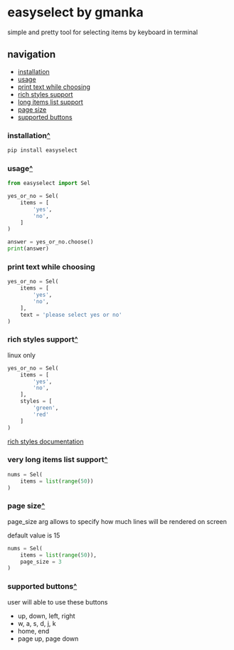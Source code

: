 # easyselect by gmanka

simple and pretty tool for selecting items by keyboard in terminal

## navigation

- [installation](#installation)
- [usage](#usage)
- [print text while choosing](#print-text-while-choosing)
- [rich styles support](#rich-styles-support)
- [long items list support](#long-items-list-support)
- [page size](#page-size)
- [supported buttons](#supported-buttons)

### installation[^](#navigation)

```sh
pip install easyselect
```

### usage[^](#navigation)

```py
from easyselect import Sel

yes_or_no = Sel(
    items = [
        'yes',
        'no',
    ]
)

answer = yes_or_no.choose()
print(answer)
```

### print text while choosing

```py
yes_or_no = Sel(
    items = [
        'yes',
        'no',
    ],
    text = 'please select yes or no'
)
```

### rich styles support[^](#navigation)

linux only

```py
yes_or_no = Sel(
    items = [
        'yes',
        'no',
    ],
    styles = [
        'green',
        'red'
    ]
)
```

[rich styles documentation](https://rich.readthedocs.io/en/stable/style.html)

### very long items list support[^](#navigation)

```py
nums = Sel(
    items = list(range(50))
)
```

### page size[^](#navigation)

page_size arg allows to specify how much lines will be rendered on screen

default value is 15

```py
nums = Sel(
    items = list(range(50)),
    page_size = 3
)
```

### supported buttons[^](#navigation)

user will able to use these buttons

- up, down, left, right
- w, a, s, d, j, k
- home, end
- page up, page down
